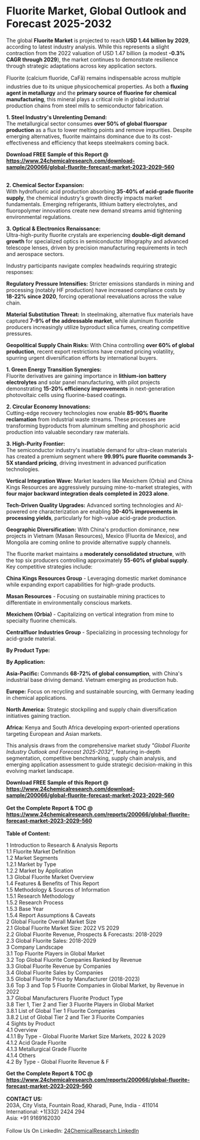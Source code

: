 <h1>Fluorite Market, Global Outlook and Forecast 2025-2032</h1><p>The global <strong>Fluorite Market</strong> is projected to reach <strong>USD 1.44 billion by 2029</strong>, according to latest industry analysis. While this represents a slight contraction from the 2022 valuation of USD 1.47 billion (a modest <strong>-0.3% CAGR through 2029</strong>), the market continues to demonstrate resilience through strategic adaptations across key application sectors.</p><p>Fluorite (calcium fluoride, CaFâ) remains indispensable across multiple industries due to its unique physicochemical properties. As both a <strong>fluxing agent in metallurgy</strong> and the <strong>primary source of fluorine for chemical manufacturing</strong>, this mineral plays a critical role in global industrial production chains from steel mills to semiconductor fabrication.</p><p><strong>1. Steel Industry's Unrelenting Demand:</strong><br>
The metallurgical sector consumes <strong>over 50% of global fluorspar production</strong> as a flux to lower melting points and remove impurities. Despite emerging alternatives, fluorite maintains dominance due to its cost-effectiveness and efficiency that keeps steelmakers coming back.</p><div><b>Download FREE Sample of this Report @ 
            <a href="https://www.24chemicalresearch.com/download-sample/200066/global-fluorite-forecast-market-2023-2029-560">
            https://www.24chemicalresearch.com/download-sample/200066/global-fluorite-forecast-market-2023-2029-560</a></b></div><br><p><strong>2. Chemical Sector Expansion:</strong><br>
With hydrofluoric acid production absorbing <strong>35-40% of acid-grade fluorite supply</strong>, the chemical industry's growth directly impacts market fundamentals. Emerging refrigerants, lithium battery electrolytes, and fluoropolymer innovations create new demand streams amid tightening environmental regulations.</p><p><strong>3. Optical &amp; Electronics Renaissance:</strong><br>
Ultra-high-purity fluorite crystals are experiencing <strong>double-digit demand growth</strong> for specialized optics in semiconductor lithography and advanced telescope lenses, driven by precision manufacturing requirements in tech and aerospace sectors.</p><p>Industry participants navigate complex headwinds requiring strategic responses:</p><p><strong>Regulatory Pressure Intensifies:</strong> Stricter emissions standards in mining and processing (notably HF production) have increased compliance costs by <strong>18-22% since 2020</strong>, forcing operational reevaluations across the value chain.</p><p><strong>Material Substitution Threat:</strong> In steelmaking, alternative flux materials have captured <strong>7-9% of the addressable market</strong>, while aluminum fluoride producers increasingly utilize byproduct silica fumes, creating competitive pressures.</p><p><strong>Geopolitical Supply Chain Risks:</strong> With China controlling <strong>over 60% of global production</strong>, recent export restrictions have created pricing volatility, spurring urgent diversification efforts by international buyers.</p><p><strong>1. Green Energy Transition Synergies:</strong><br>
Fluorite derivatives are gaining importance in <strong>lithium-ion battery electrolytes</strong> and solar panel manufacturing, with pilot projects demonstrating <strong>15-20% efficiency improvements</strong> in next-generation photovoltaic cells using fluorine-based coatings.</p><p><strong>2. Circular Economy Innovations:</strong><br>
Cutting-edge recovery technologies now enable <strong>85-90% fluorite reclamation</strong> from industrial waste streams. These processes are transforming byproducts from aluminum smelting and phosphoric acid production into valuable secondary raw materials.</p><p><strong>3. High-Purity Frontier:</strong><br>
The semiconductor industry's insatiable demand for ultra-clean materials has created a premium segment where <strong>99.99% pure fluorite commands 3-5X standard pricing</strong>, driving investment in advanced purification technologies.</p><p><strong>Vertical Integration Wave:</strong> Market leaders like Mexichem (Orbia) and China Kings Resources are aggressively pursuing mine-to-market strategies, with <strong>four major backward integration deals completed in 2023 alone</strong>.</p><p><strong>Tech-Driven Quality Upgrades:</strong> Advanced sorting technologies and AI-powered ore characterization are enabling <strong>30-40% improvements in processing yields</strong>, particularly for high-value acid-grade production.</p><p><strong>Geographic Diversification:</strong> With China's production dominance, new projects in Vietnam (Masan Resources), Mexico (Fluorita de Mexico), and Mongolia are coming online to provide alternative supply channels.</p><p>The fluorite market maintains a <strong>moderately consolidated structure</strong>, with the top six producers controlling approximately <strong>55-60% of global supply</strong>. Key competitive strategies include:</p><p><strong>China Kings Resources Group</strong> - Leveraging domestic market dominance while expanding export capabilities for high-grade products.</p><p><strong>Masan Resources</strong> - Focusing on sustainable mining practices to differentiate in environmentally conscious markets.</p><p><strong>Mexichem (Orbia)</strong> - Capitalizing on vertical integration from mine to specialty fluorine chemicals.</p><p><strong>Centralfluor Industries Group</strong> - Specializing in processing technology for acid-grade material.</p><p><strong>By Product Type:</strong></p><p><strong>By Application:</strong></p><p><strong>Asia-Pacific:</strong> Commands <strong>68-72% of global consumption</strong>, with China's industrial base driving demand. Vietnam emerging as production hub.</p><p><strong>Europe:</strong> Focus on recycling and sustainable sourcing, with Germany leading in chemical applications.</p><p><strong>North America:</strong> Strategic stockpiling and supply chain diversification initiatives gaining traction.</p><p><strong>Africa:</strong> Kenya and South Africa developing export-oriented operations targeting European and Asian markets.</p><p>This analysis draws from the comprehensive market study <em>"Global Fluorite Industry Outlook and Forecast 2025-2032"</em>, featuring in-depth segmentation, competitive benchmarking, supply chain analysis, and emerging application assessment to guide strategic decision-making in this evolving market landscape.</p><div><b>Download FREE Sample of this Report @ 
            <a href="https://www.24chemicalresearch.com/download-sample/200066/global-fluorite-forecast-market-2023-2029-560">
            https://www.24chemicalresearch.com/download-sample/200066/global-fluorite-forecast-market-2023-2029-560</a></b></div><br><div><b>Get the Complete Report & TOC @ 
            <a href="https://www.24chemicalresearch.com/reports/200066/global-fluorite-forecast-market-2023-2029-560">
            https://www.24chemicalresearch.com/reports/200066/global-fluorite-forecast-market-2023-2029-560</a></b></div><br>
            <b>Table of Content:</b><p>1 Introduction to Research & Analysis Reports<br />
    1.1 Fluorite Market Definition<br />
    1.2 Market Segments<br />
        1.2.1 Market by Type<br />
        1.2.2 Market by Application<br />
    1.3 Global Fluorite Market Overview<br />
    1.4 Features & Benefits of This Report<br />
    1.5 Methodology & Sources of Information<br />
        1.5.1 Research Methodology<br />
        1.5.2 Research Process<br />
        1.5.3 Base Year<br />
        1.5.4 Report Assumptions & Caveats<br />
2 Global Fluorite Overall Market Size<br />
    2.1 Global Fluorite Market Size: 2022 VS 2029<br />
    2.2 Global Fluorite Revenue, Prospects & Forecasts: 2018-2029<br />
    2.3 Global Fluorite Sales: 2018-2029<br />
3 Company Landscape<br />
    3.1 Top Fluorite Players in Global Market<br />
    3.2 Top Global Fluorite Companies Ranked by Revenue<br />
    3.3 Global Fluorite Revenue by Companies<br />
    3.4 Global Fluorite Sales by Companies<br />
    3.5 Global Fluorite Price by Manufacturer (2018-2023)<br />
    3.6 Top 3 and Top 5 Fluorite Companies in Global Market, by Revenue in 2022<br />
    3.7 Global Manufacturers Fluorite Product Type<br />
    3.8 Tier 1, Tier 2 and Tier 3 Fluorite Players in Global Market<br />
        3.8.1 List of Global Tier 1 Fluorite Companies<br />
        3.8.2 List of Global Tier 2 and Tier 3 Fluorite Companies<br />
4 Sights by Product<br />
    4.1 Overview<br />
        4.1.1 By Type - Global Fluorite Market Size Markets, 2022 & 2029<br />
        4.1.2 Acid Grade Fluorite<br />
        4.1.3 Metallurgical Grade Fluorite<br />
        4.1.4 Others<br />
    4.2 By Type - Global Fluorite Revenue & F</p><div><b>Get the Complete Report & TOC @ 
            <a href="https://www.24chemicalresearch.com/reports/200066/global-fluorite-forecast-market-2023-2029-560">
            https://www.24chemicalresearch.com/reports/200066/global-fluorite-forecast-market-2023-2029-560</a></b></div><br><b>CONTACT US:</b><br>
            203A, City Vista, Fountain Road, Kharadi, Pune, India - 411014<br>
            International: +1(332) 2424 294<br>
            Asia: +91 9169162030 <br><br>
            Follow Us On LinkedIn: <a href="https://www.linkedin.com/company/24chemicalresearch/">24ChemicalResearch LinkedIn</a>